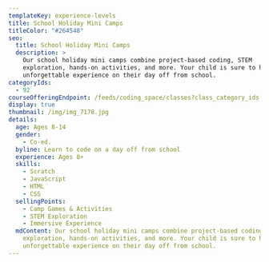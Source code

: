 ```yaml
---
templateKey: experience-levels
title: School Holiday Mini Camps
titleColor: "#264548"
seo:
  title: School Holiday Mini Camps
  description: >
    Our school holiday mini camps combine project-based coding, STEM
    exploration, hands-on activities, and more. Your child is sure to have an
    unforgettable experience on their day off from school.
categoryIds:
  - 92
courseOfferingEndpoint: /feeds/coding_space/classes?class_category_ids[]=92
display: true
thumbnail: /img/img_7178.jpg
details:
  age: Ages 8-14
  gender:
    - Co-ed.
  byline: Learn to code on a day off from school
  experience: Ages 8+
  skills:
    - Scratch
    - JavaScript
    - HTML
    - CSS
  sellingPoints:
    - Camp Games & Activities
    - STEM Exploration
    - Immersive Experience
  mdContent: Our school holiday mini camps combine project-based coding, STEM
    exploration, hands-on activities, and more. Your child is sure to have an
    unforgettable experience on their day off from school.
---
```

